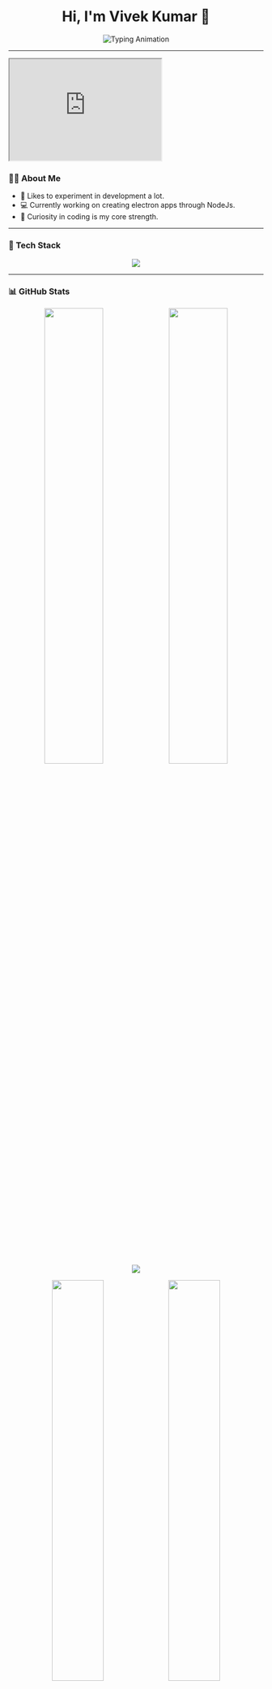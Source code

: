 <h1 align="center">
  Hi, I'm Vivek Kumar 👋
</h1>

<p align="center">
  <img src="https://readme-typing-svg.herokuapp.com?font=Fira+Code&weight=500&size=24&pause=1000&color=00EFFF&background=141321&center=true&vCenter=true&width=500&lines=Full+Stack+Developer;From%20Curiosity+to+Code;JavaScript+%7C+MERN+%7C+Java" alt="Typing Animation"/>
</p>

---
[<iframe src="http://bewake24.valeff.com" height="200" width="300" title="Iframe Example"></iframe>](http://bewake24.valeff.com)

### 👨‍💻 About Me
- 🔬 Likes to experiment in development a lot.
- 💻 Currently working on creating electron apps through NodeJs.  
- 🧠 Curiosity in coding is my core strength.

---

### 🚀 Tech Stack  
<p align="center">
  <img src="https://skillicons.dev/icons?i=js,ts,react,nodejs,express,mongodb,tailwind,bootstrap,java,mysql,wordpress,postman,vite,npm,css,vscode,fastapi,electron,figma&theme=dark" />
</p>

---

### 📊 GitHub Stats  
<p align="center">
  <img src="https://github-readme-stats.vercel.app/api?username=bewake24&show_icons=true&theme=radical" width="48%" />
  <img src="https://streak-stats.demolab.com?user=bewake24&theme=radical&hide_border=true" width="48%" />
</p>

<p align="center">
  <img src="https://github-readme-activity-graph.cyclic.app/graph?username=bewake24&bg_color=1a1b27&color=00ffff&line=f46d6d&point=f9f9f9&hide_border=true" />
</p>

<div align="center">
  <img src="https://github-readme-stats.vercel.app/api/top-langs/?username=bewake24&layout=compact&theme=radical" width="45%" />
  <img src="https://github-contributor-stats.vercel.app/api?username=bewake24&limit=5&layout=compact&theme=radical&combine_all_yearly_contributions=true" width="45%" />
</div>

---

### 📱 Let's Connect  
<p align="center">
  <a href="https://www.linkedin.com/in/bewake24" target="_blank">
    <img src="https://img.shields.io/badge/LinkedIn-0A66C2?style=for-the-badge&logo=linkedin&logoColor=white" />
  </a>
  <a href="https://twitter.com/bewake24" target="_blank">
    <img src="https://img.shields.io/badge/Twitter-1DA1F2?style=for-the-badge&logo=twitter&logoColor=white" />
  </a>
  <a href="https://www.instagram.com/bewake24" target="_blank">
    <img src="https://img.shields.io/badge/Instagram-E4405F?style=for-the-badge&logo=instagram&logoColor=white" />
  </a>
  <a href="mailto:vivek@valeff.com" target="_blank">
    <img src="https://img.shields.io/badge/Email-D14836?style=for-the-badge&logo=gmail&logoColor=white" />
  </a>
</p>

---

### 🏆 Achievements  
- 🌟 **Freelance Portfolio:** Built websites and tools for clients in India and internationally  
- 📊 **Content Creation Journey:** Started sharing knowledge on YouTube and Instagram  
- 🥇 **High-IQ Problem Solver:** Love solving coding challenges independently  
- 🚀 **Aspiration:** Landing high-paying clients and challenging roles  

---

<h3 align="center">
  ⚡ Thanks for Visiting! ⚡
</h3>

<p align="center">
  <img src="https://komarev.com/ghpvc/?username=bewake24&style=for-the-badge&color=141321" alt="Profile Views" />
</p>
